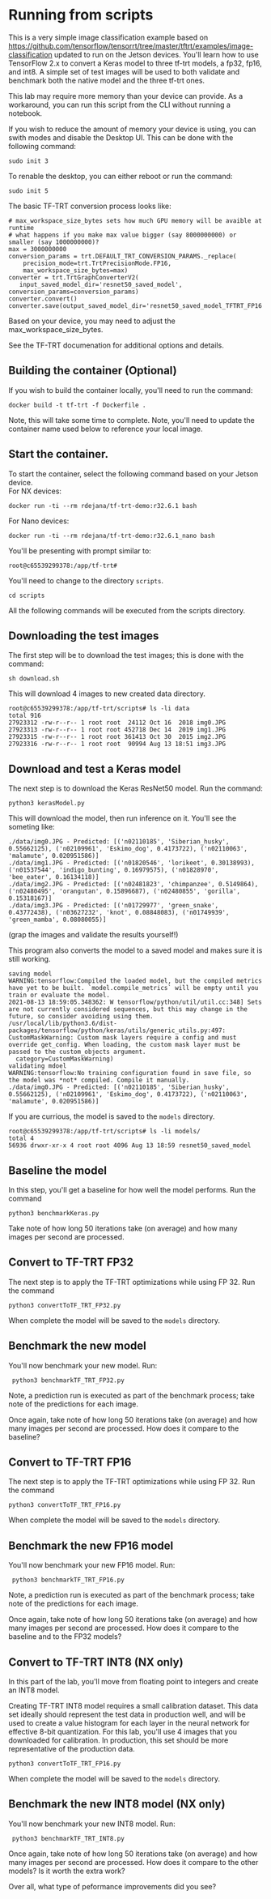# Running from scripts

This is a very simple image classification example based on https://github.com/tensorflow/tensorrt/tree/master/tftrt/examples/image-classification updated to run on the Jetson devices. You'll learn how to use TensorFlow 2.x to convert a Keras model to three tf-trt models, a fp32, fp16, and int8. A simple set of test images will be used to both validate and benchmark both the native model and the three tf-trt ones.

This lab may require more memory than your device can provide.  As a workaround, you can run this script from the CLI without running a notebook.

If you wish to reduce the amount of memory your device is using, you can swith modes and disable the Desktop UI.  This can be done with the following command:

```
sudo init 3
```

To renable the desktop, you can either reboot or run the command:
```
sudo init 5
```

The basic TF-TRT conversion process looks like:

```
# max_workspace_size_bytes sets how much GPU memory will be avaible at runtime
# what happens if you make max value bigger (say 8000000000) or smaller (say 1000000000)?
max = 3000000000
conversion_params = trt.DEFAULT_TRT_CONVERSION_PARAMS._replace(
    precision_mode=trt.TrtPrecisionMode.FP16,
    max_workspace_size_bytes=max)
converter = trt.TrtGraphConverterV2(
   input_saved_model_dir='resnet50_saved_model', conversion_params=conversion_params)
converter.convert()
converter.save(output_saved_model_dir='resnet50_saved_model_TFTRT_FP16')
```

Based on your device, you may need to adjust the max_workspace_size_bytes.

See the TF-TRT documenation for additional options and details.


## Building the container (Optional)
If you wish to build the container locally, you'll need to run the command:
```
docker build -t tf-trt -f Dockerfile .
```
Note, this will take some time to complete.  Note, you'll need to update the container name used below to reference your local image.

## Start the container.
To start the container, select the following command based on your Jetson device.  
For NX devices:
```
docker run -ti --rm rdejana/tf-trt-demo:r32.6.1 bash
```
For Nano devices:
```
docker run -ti --rm rdejana/tf-trt-demo:r32.6.1_nano bash
```

You'll be presenting with prompt similar to:
```
root@c65539299378:/app/tf-trt# 
```
You'll need to change to the directory `scripts`.
```
cd scripts
```

All the following commands will be executed from the scripts directory.

## Downloading the test images
The first step will be to download the test images; this is done with the command:
```
sh download.sh
```
This will download 4 images to new created data directory.
```
root@c65539299378:/app/tf-trt/scripts# ls -li data
total 916
27923312 -rw-r--r-- 1 root root  24112 Oct 16  2018 img0.JPG
27923313 -rw-r--r-- 1 root root 452718 Dec 14  2019 img1.JPG
27923315 -rw-r--r-- 1 root root 361413 Oct 30  2015 img2.JPG
27923316 -rw-r--r-- 1 root root  90994 Aug 13 18:51 img3.JPG
```

## Download and test a Keras model
The next step is to download the Keras ResNet50 model.  Run the command: 
```
python3 kerasModel.py
```
This will download the model, then run inference on it.  You'll see the someting like:
```
./data/img0.JPG - Predicted: [('n02110185', 'Siberian_husky', 0.55662125), ('n02109961', 'Eskimo_dog', 0.4173722), ('n02110063', 'malamute', 0.020951586)]
./data/img1.JPG - Predicted: [('n01820546', 'lorikeet', 0.30138993), ('n01537544', 'indigo_bunting', 0.16979575), ('n01828970', 'bee_eater', 0.16134118)]
./data/img2.JPG - Predicted: [('n02481823', 'chimpanzee', 0.5149864), ('n02480495', 'orangutan', 0.15896687), ('n02480855', 'gorilla', 0.15318167)]
./data/img3.JPG - Predicted: [('n01729977', 'green_snake', 0.43772438), ('n03627232', 'knot', 0.08848083), ('n01749939', 'green_mamba', 0.08080055)]
```
(grap the images and validate the results yourself!)

This program also converts the model to a saved model and makes sure it is still working.

```
saving model
WARNING:tensorflow:Compiled the loaded model, but the compiled metrics have yet to be built. `model.compile_metrics` will be empty until you train or evaluate the model.
2021-08-13 18:59:05.348362: W tensorflow/python/util/util.cc:348] Sets are not currently considered sequences, but this may change in the future, so consider avoiding using them.
/usr/local/lib/python3.6/dist-packages/tensorflow/python/keras/utils/generic_utils.py:497: CustomMaskWarning: Custom mask layers require a config and must override get_config. When loading, the custom mask layer must be passed to the custom_objects argument.
  category=CustomMaskWarning)
validating mdoel
WARNING:tensorflow:No training configuration found in save file, so the model was *not* compiled. Compile it manually.
./data/img0.JPG - Predicted: [('n02110185', 'Siberian_husky', 0.55662125), ('n02109961', 'Eskimo_dog', 0.4173722), ('n02110063', 'malamute', 0.020951586)]
```

If you are currious, the model is saved to the `models` directory.
```
root@c65539299378:/app/tf-trt/scripts# ls -li models/
total 4
56936 drwxr-xr-x 4 root root 4096 Aug 13 18:59 resnet50_saved_model
```

## Baseline the model
In this step, you'll get a baseline for how well the model performs.  Run the command
```
python3 benchmarkKeras.py 
```

Take note of how long 50 iterations take (on average) and how many images per second are processed.

## Convert to TF-TRT FP32
The next step is to apply the TF-TRT optimizations while using FP 32.  Run the command
```
python3 convertToTF_TRT_FP32.py 
```
When complete the model will be saved to the `models` directory.


## Benchmark the new model
You'll now benchmark your new model.  Run:
```
 python3 benchmarkTF_TRT_FP32.py 
```
Note, a prediction run is executed as part of the benchmark process; take note of the predictions for each image.

Once again, take note of how long 50 iterations take (on average) and how many images per second are processed.
How does it compare to the baseline?

## Convert to TF-TRT FP16
The next step is to apply the TF-TRT optimizations while using FP 32.  Run the command
```
python3 convertToTF_TRT_FP16.py 
```
When complete the model will be saved to the `models` directory.


## Benchmark the new FP16 model
You'll now benchmark your new FP16 model.  Run:
```
 python3 benchmarkTF_TRT_FP16.py 
```
Note, a prediction run is executed as part of the benchmark process; take note of the predictions for each image.

Once again, take note of how long 50 iterations take (on average) and how many images per second are processed.
How does it compare to the baseline and to the FP32 models?


## Convert to TF-TRT INT8 (NX only)
In this part of the lab, you'll move from floating point to integers and create an INT8 model.

Creating TF-TRT INT8 model requires a small calibration dataset. This data set ideally should represent the test data in production well, and will be used to create a value histogram for each layer in the neural network for effective 8-bit quantization.
For this lab, you'll use 4 images that you downloaded for calibration. In production, this set should be more representative of the production data.


```
python3 convertToTF_TRT_FP16.py 
```
When complete the model will be saved to the `models` directory.


## Benchmark the new INT8 model (NX only)
You'll now benchmark your new INT8 model.  Run:
```
 python3 benchmarkTF_TRT_INT8.py 
```
Once again, take note of how long 50 iterations take (on average) and how many images per second are processed.
How does it compare to the other models?  Is it worth the extra work?


Over all, what type of peformance improvements did you see? 

